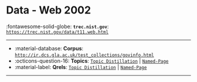 # Data - Web 2002 

:fontawesome-solid-globe: **`trec.nist.gov`**: [`https://trec.nist.gov/data/t11.web.html`](https://trec.nist.gov/data/t11.web.html)

---

- :material-database: **Corpus**: [`http://ir.dcs.gla.ac.uk/test_collections/govinfo.html`](http://ir.dcs.gla.ac.uk/test_collections/govinfo.html)
- :octicons-question-16: **Topics**: [`Topic Distillation`](https://trec.nist.gov/data/topics_eng/webtopics_551-600.txt.gz) | [`Named-Page`](https://trec.nist.gov/data/topics_eng/webnamed_page_topics.1-150.txt.gz)
- :material-label: **Qrels**: [`Topic Distillation`](https://trec.nist.gov/data/qrels_eng/qrels.distillation.txt.gz) | [`Named-Page`](https://trec.nist.gov/data/qrels_eng/qrels.named-page.txt.gz)


---

